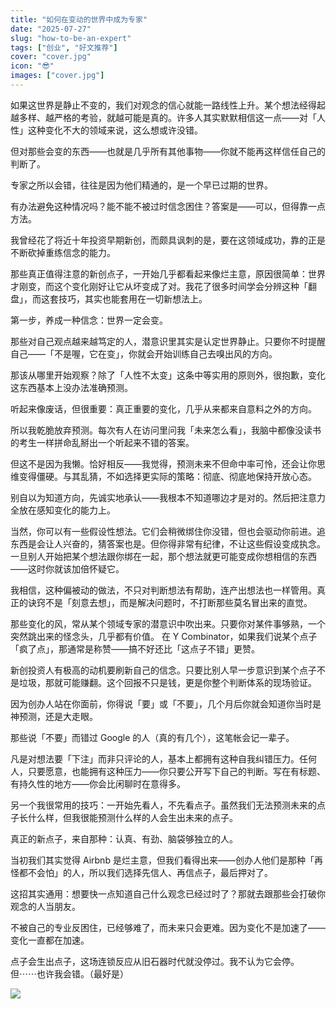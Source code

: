 ```yaml
---
title: "如何在变动的世界中成为专家"
date: "2025-07-27"
slug: "how-to-be-an-expert"
tags: ["创业", "好文推荐"]
cover: "cover.jpg"
icon: "😎"
images: ["cover.jpg"]
---
```

如果这世界是静止不变的，我们对观念的信心就能一路线性上升。某个想法经得起越多样、越严格的考验，就越可能是真的。许多人其实默默相信这一点——对「人性」这种变化不大的领域来说，这么想或许没错。



但对那些会变的东西——也就是几乎所有其他事物——你就不能再这样信任自己的判断了。



专家之所以会错，往往是因为他们精通的，是一个早已过期的世界。



有办法避免这种情况吗？能不能不被过时信念困住？答案是——可以，但得靠一点方法。



我曾经花了将近十年投资早期新创，而颇具讽刺的是，要在这领域成功，靠的正是不断砍掉重练信念的能力。



那些真正值得注意的新创点子，一开始几乎都看起来像烂主意，原因很简单：世界才刚变，而这个变化刚好让它从坏变成了对。我花了很多时间学会分辨这种「翻盘」，而这套技巧，其实也能套用在一切新想法上。



第一步，养成一种信念：世界一定会变。



那些对自己观点越来越笃定的人，潜意识里其实是认定世界静止。只要你不时提醒自己——「不是喔，它在变」，你就会开始训练自己去嗅出风的方向。



那该从哪里开始观察？除了「人性不太变」这条中等实用的原则外，很抱歉，变化这东西基本上没办法准确预测。



听起来像废话，但很重要：真正重要的变化，几乎从来都来自意料之外的方向。



所以我乾脆放弃预测。每次有人在访问里问我「未来怎么看」，我脑中都像没读书的考生一样拼命乱掰出一个听起来不错的答案。



但这不是因为我懒。恰好相反——我觉得，预测未来不但命中率可怜，还会让你思维变得僵硬。与其乱猜，不如选择更实际的策略：彻底、彻底地保持开放心态。



别自以为知道方向，先诚实地承认——我根本不知道哪边才是对的。然后把注意力全放在感知变化的能力上。



当然，你可以有一些假设性想法。它们会稍微绑住你没错，但也会驱动你前进。追东西是会让人兴奋的，猜答案也是。但你得非常有纪律，不让这些假设变成执念。
一旦别人开始把某个想法跟你绑在一起，那个想法就更可能变成你想相信的东西——这时你就该加倍怀疑它。



我相信，这种偏被动的做法，不只对判断想法有帮助，连产出想法也一样管用。真正的诀窍不是「刻意去想」，而是解决问题时，不打断那些莫名冒出来的直觉。



那些变化的风，常从某个领域专家的潜意识中吹出来。只要你对某件事够熟，一个突然跳出来的怪念头，几乎都有价值。
在 Y Combinator，如果我们说某个点子「疯了点」，那通常是称赞——搞不好还比「这点子不错」更赞。



新创投资人有极高的动机要刷新自己的信念。只要比别人早一步意识到某个点子不是垃圾，那就可能赚翻。这个回报不只是钱，更是你整个判断体系的现场验证。



因为创办人站在你面前，你得说「要」或「不要」，几个月后你就会知道你当时是神预测，还是大走眼。



那些说「不要」而错过 Google 的人（真的有几个），这笔帐会记一辈子。



凡是对想法要「下注」而非只评论的人，基本上都拥有这种自我纠错压力。任何人，只要愿意，也能拥有这种压力——你只要公开写下自己的判断。写在有标题、有持久性的地方——你会比闲聊时在意得多。



另一个我很常用的技巧：一开始先看人，不先看点子。虽然我们无法预测未来的点子长什么样，但我很能预测什么样的人会生出未来的点子。



真正的新点子，来自那种：认真、有劲、脑袋够独立的人。



当初我们其实觉得 Airbnb 是烂主意，但我们看得出来——创办人他们是那种「再怪都不会怕」的人，所以我们选择先信人、再信点子，最后押对了。



这招其实通用：想要快一点知道自己什么观念已经过时了？那就去跟那些会打破你观念的人当朋友。



不被自己的专业反困住，已经够难了，而未来只会更难。因为变化不是加速了——变化一直都在加速。



点子会生出点子，这场连锁反应从旧石器时代就没停过。我不认为它会停。
但⋯⋯也许我会错。（最好是）




![](https://prod-files-secure.s3.us-west-2.amazonaws.com/112d0858-5090-4d34-a606-b75eb8d65fd2/46476355-9cf3-4e99-9b7a-3531bc426380/1000202064.png?X-Amz-Algorithm=AWS4-HMAC-SHA256&X-Amz-Content-Sha256=UNSIGNED-PAYLOAD&X-Amz-Credential=ASIAZI2LB4663L3FWNOE%2F20250918%2Fus-west-2%2Fs3%2Faws4_request&X-Amz-Date=20250918T074249Z&X-Amz-Expires=3600&X-Amz-Security-Token=IQoJb3JpZ2luX2VjED4aCXVzLXdlc3QtMiJGMEQCIFFJ0vCl%2FpeFk8nr2c6HrsjB4sqODSwulvStGjQMn9DxAiBGF5SM470Wkdok03nIFAZzAP60lse7Nky%2FT5oHG8JJiiqIBAi3%2F%2F%2F%2F%2F%2F%2F%2F%2F%2F8BEAAaDDYzNzQyMzE4MzgwNSIMAaYyHVg%2FghQJ%2FOL8KtwDsGNBa9CIjPkMjBl%2Fq35rUb0%2FRotYnmSqLX4QQWEZBjK%2FWCuHtYd2jvu9XISVJpNePdVAfnFpTWdpWLRnDeQ1olIwshFKubHyMpG6wNMFqV%2BaW6kbRrIZLp8xIlNZrhOo0SH4%2FK0DGWlfEQNXlyT0%2FKmV%2FdApQu3YnS8%2Bf58Qct8tty0d%2F6MuvkBT1ha%2F%2FBvkoNyz6Sn1pzD1qaGvzYSktBkDLfj93ilCRgceNJW5qxrTjNNys%2FmmVZ6uJWxIpZLQmcjxDW4yKLtbehFvdySo0AStyr4KSuH%2F%2B9A3%2F8JXvqcPwnf%2BgKIkzHC%2FXsRDC02sW3XBh81xziFTHkHNd38%2FsFzPZbq%2BewXew8g4OI46106smbut6Z%2B9nCkk%2B2Fy3I%2FWVJDFkvF6eMmsSaCBnEe24YdAVRPoF%2F432D7Cal1odZEC2nlXqkgwOGDSaN1joFDpmM17rGij2qmWRJ%2Bp4IZBavsSUjrHKiqOfXFaBuVU7k7NbJsTQHN6nuCCuE%2Flcvqx%2FpS6eXbBcwZMvrMZo%2B%2F%2FNpsdRuVBAuVjZ56Dl5dOwTvqJ7Z0cwxL4wh88dKr8RQwIAlvGPtWakpg9SiblKUeRXXe0rYvosn6cyecAGQxKBtjT0houG3xxU%2B8yjYwi7SuxgY6pgFmpZnOAkCOrSYkxhFDWQtmfXV7AB7uCwq5HpuuH3jd4xoHSubrm2MfRCStcAgfTjhicK%2B2I9UYmFhxO5JxAM15Pz04Y%2BM0IFwOQqdoiXkjJKeJ2I6c9gK9f%2Fq3Z8VZUmHJGCgURQDQZrFbiBkZaJ%2Bfuv6fVAoMEQJb0geOBRJ5PUcvy4hD6rEocGYVcqUOs68pEvwKOlVPcT5P3X0O5wsYdypEBBgP&X-Amz-Signature=7203c7502e92feb1ea942624c40e435ce13accbef37ac216f9d6da1ca4c4e2b6&X-Amz-SignedHeaders=host&x-amz-checksum-mode=ENABLED&x-id=GetObject)

